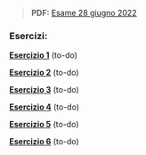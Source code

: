 
> **PDF:** [Esame 28 giugno 2022](/Primo%20Anno/Progettazione%20di%20Sistemi%20Digitali/Esami/2022/2022-06-28-MZ.pdf)

### Esercizi:
[**Esercizio 1**](METTI-LINK-QUI) (to-do)

[**Esercizio 2**](METTI-LINK-QUI) (to-do)

[**Esercizio 3**](METTI-LINK-QUI) (to-do)

[**Esercizio 4**](METTI-LINK-QUI) (to-do)

[**Esercizio 5**](METTI-LINK-QUI) (to-do)

[**Esercizio 6**](METTI-LINK-QUI) (to-do)
